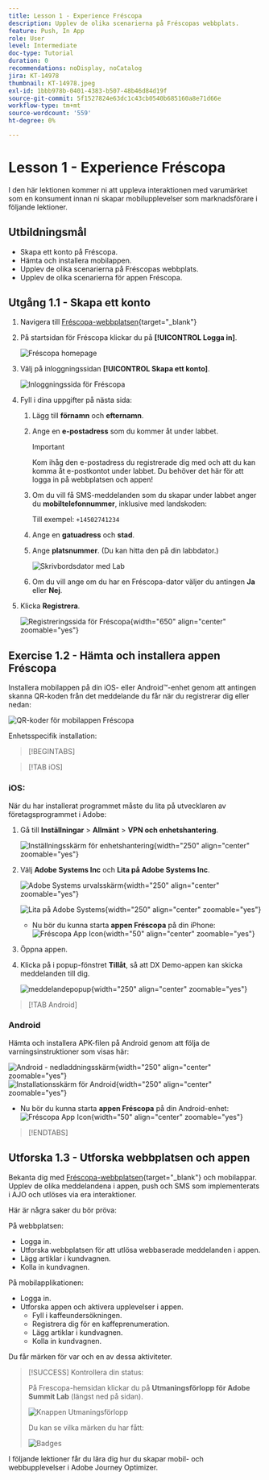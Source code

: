 ```yaml
---
title: Lesson 1 - Experience Fréscopa
description: Upplev de olika scenarierna på Fréscopas webbplats.
feature: Push, In App
role: User
level: Intermediate
doc-type: Tutorial
duration: 0
recommendations: noDisplay, noCatalog
jira: KT-14978
thumbnail: KT-14978.jpeg
exl-id: 1bbb978b-0401-4383-b507-48b46d84d19f
source-git-commit: 5f1527824e63dc1c43cb0540b685160a8e71d66e
workflow-type: tm+mt
source-wordcount: '559'
ht-degree: 0%

---
```


# Lesson 1 - Experience Fréscopa

I den här lektionen kommer ni att uppleva interaktionen med varumärket som en konsument innan ni skapar mobilupplevelser som marknadsförare i följande lektioner.

## Utbildningsmål

* Skapa ett konto på Fréscopa.
* Hämta och installera mobilappen.
* Upplev de olika scenarierna på Fréscopas webbplats.
* Upplev de olika scenarierna för appen Fréscopa.

## Utgång 1.1 - Skapa ett konto

1. Navigera till [Fréscopa-webbplatsen](https://dsn.adobe.com/p/adobe-summit-2024?token=eyJhbGciOiJIUzI1NiIsInR5cCI6IkpXVCJ9.eyJpZCI6ImFub255bW91cyIsImVtYWlsIjoiYW5vbnltb3VzQGFkb2JlLmNvbSIsImlzc3VlciI6InNoYXJlZC1saW5rIiwiYXJnb24iOnsiYWNjZXNzIjoicmVhZC1wcm9qZWN0IiwicHJvamVjdElkIjoiYWRvYmUtc3VtbWl0LTIwMjQifSwiaWF0IjoxNzEwNTI0MTIwLCJleHAiOjE3MTIzMzg1MjB9.q2uGVst6HjJw8SCWl-3pViNzepkdGnNCvGqZnbbkTsY){target="_blank"}

1. På startsidan för Fréscopa klickar du på **[!UICONTROL Logga in]**.

   ![Fréscopa homepage](/help/summit/l820-lab-workbook/assets/1-1-1-frescopa-homepage.png "Fréscopa homepage")

1. Välj på inloggningssidan **[!UICONTROL Skapa ett konto]**.

   ![Inloggningssida för Fréscopa](/help/summit/l820-lab-workbook/assets/1-1-2-frescopa-sign-in-page.png "Fréscopa-inloggning")

1. Fyll i dina uppgifter på nästa sida:

   1. Lägg till **förnamn** och **efternamn**.

   1. Ange en **e-postadress** som du kommer åt under labbet.

      >[!IMPORTANT]
      > Kom ihåg den e-postadress du registrerade dig med och att du kan komma åt e-postkontot under labbet. Du behöver det här för att logga in på webbplatsen och appen!

   1. Om du vill få SMS-meddelanden som du skapar under labbet anger du **mobiltelefonnummer**, inklusive med landskoden:

      Till exempel: `+14502741234`

   1. Ange en **gatuadress** och **stad**.

   1. Ange **platsnummer**. (Du kan hitta den på din labbdator.)

      ![Skrivbordsdator med Lab](/help/summit/l820-lab-workbook/assets/locate-seat-number.png)

   1. Om du vill ange om du har en Fréscopa-dator väljer du antingen **Ja** eller **Nej**.

1. Klicka **Registrera**.

   ![Registreringssida för Fréscopa](/help/summit/l820-lab-workbook/assets/1-1-3-frescopa-registration-page.png){width="650" align="center" zoomable="yes"}

## Exercise 1.2 - Hämta och installera appen Fréscopa

Installera mobilappen på din iOS- eller Android™-enhet genom att antingen skanna QR-koden från det meddelande du får när du registrerar dig eller nedan:

![QR-koder för mobilappen Fréscopa](/help/summit/l820-lab-workbook/assets/1-2-1-qr-codes.png "QR-koder för mobilappen Fréscopa")

Enhetsspecifik installation:

>[!BEGINTABS]

>[!TAB iOS]

### iOS:

När du har installerat programmet måste du lita på utvecklaren av företagsprogrammet i Adobe:

1. Gå till **Inställningar** > **Allmänt** > **VPN och enhetshantering**.

   ![Inställningsskärm för enhetshantering](/help/summit/l820-lab-workbook/assets/1-2-2-device-management-screen.PNG "Inställningsskärm för enhetshantering"){width="250" align="center" zoomable="yes"}

1. Välj **Adobe Systems Inc** och **Lita på Adobe Systems Inc**.

   ![Adobe Systems urvalsskärm](/help/summit/l820-lab-workbook/assets/1-2-3-adobe-systems.PNG "Adobe Systems urvalsskärm"){width="250" align="center" zoomable="yes"}
   <br>

   ![Lita på Adobe Systems](/help/summit/l820-lab-workbook/assets/1-2-4-trust-adobe.PNG){width="250" align="center" zoomable="yes"}

   * Nu bör du kunna starta **appen Fréscopa** på din iPhone: ![Fréscopa App Icon](/help/summit/l820-lab-workbook/assets/1-2-app-icon.png){width="50" align="center" zoomable="yes"}


1. Öppna appen.

1. Klicka på i popup-fönstret **Tillåt**, så att DX Demo-appen kan skicka meddelanden till dig.

   ![meddelandepopup](/help/summit/l820-lab-workbook/assets/1-2-allow-notifications.png){width="250" align="center" zoomable="yes"}

>[!TAB Android]

### Android

Hämta och installera APK-filen på Android genom att följa de varningsinstruktioner som visas här:

![Android - nedladdningsskärm](/help/summit/l820-lab-workbook/assets/1-2-5-android-download.jpg "Android - nedladdningsskärm"){width="250" align="center" zoomable="yes"}
<br>
![Installationsskärm för Android](/help/summit/l820-lab-workbook/assets/1-2-6-android-installation.jpg){width="250" align="center" zoomable="yes"}

* Nu bör du kunna starta **appen Fréscopa** på din Android-enhet: ![Fréscopa App Icon](/help/summit/l820-lab-workbook/assets/1-2-app-icon.png){width="50" align="center" zoomable="yes"}

>[!ENDTABS]

## Utforska 1.3 - Utforska webbplatsen och appen

Bekanta dig med [Fréscopa-webbplatsen](https://dsn.adobe.com/p/adobe-summit-2024?token=eyJhbGciOiJIUzI1NiIsInR5cCI6IkpXVCJ9.eyJpZCI6ImFub255bW91cyIsImVtYWlsIjoiYW5vbnltb3VzQGFkb2JlLmNvbSIsImlzc3VlciI6InNoYXJlZC1saW5rIiwiYXJnb24iOnsiYWNjZXNzIjoicmVhZC1wcm9qZWN0IiwicHJvamVjdElkIjoiYWRvYmUtc3VtbWl0LTIwMjQifSwiaWF0IjoxNzEwNTI0MTIwLCJleHAiOjE3MTIzMzg1MjB9.q2uGVst6HjJw8SCWl-3pViNzepkdGnNCvGqZnbbkTsY){target="_blank"}  och mobilappar. Upplev de olika meddelandena i appen, push och SMS som implementerats i AJO och utlöses via era interaktioner.

Här är några saker du bör pröva:

På webbplatsen:

* Logga in.
* Utforska webbplatsen för att utlösa webbaserade meddelanden i appen.
* Lägg artiklar i kundvagnen.
* Kolla in kundvagnen.

På mobilapplikationen:

* Logga in.
* Utforska appen och aktivera upplevelser i appen.
   * Fyll i kaffeundersökningen.
   * Registrera dig för en kaffeprenumeration.
   * Lägg artiklar i kundvagnen.
   * Kolla in kundvagnen.

Du får märken för var och en av dessa aktiviteter.

>[!SUCCESS]
>Kontrollera din status:
>
>På Frescopa-hemsidan klickar du på **Utmaningsförlopp för Adobe Summit Lab** (längst ned på sidan).
> 
>  ![Knappen Utmaningsförlopp](/help/summit/l820-lab-workbook/assets/1-3-challenge-progress-button.png)
>
> Du kan se vilka märken du har fått:
> 
> ![Badges](/help/summit/l820-lab-workbook/assets/1-3-badges.png)

I följande lektioner får du lära dig hur du skapar mobil- och webbupplevelser i Adobe Journey Optimizer.

[def]: /help/summit/l820-lab-workbook/assets/1-2-4-trust-adobe.PNG
